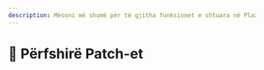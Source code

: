 ```yaml
---
description: Mësoni më shumë për të gjitha funksionet e shtuara në Plazma.
---
```


# 📑 Përfshirë Patch-et
